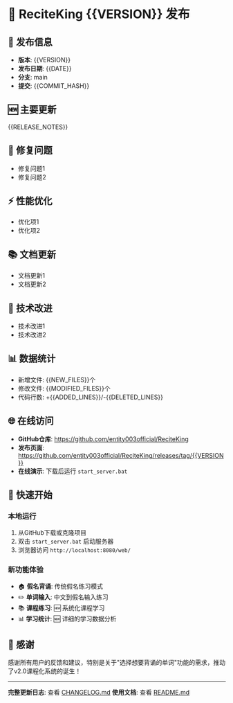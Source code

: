 # 🎉 ReciteKing {{VERSION}} 发布

## 📅 发布信息

- **版本**: {{VERSION}}
- **发布日期**: {{DATE}}  
- **分支**: main
- **提交**: {{COMMIT_HASH}}

## 🆕 主要更新

{{RELEASE_NOTES}}

## 🐛 修复问题

- 修复问题1
- 修复问题2

## ⚡ 性能优化

- 优化项1
- 优化项2

## 📚 文档更新

- 文档更新1
- 文档更新2

## 🔧 技术改进

- 技术改进1
- 技术改进2

## 📊 数据统计

- 新增文件: {{NEW_FILES}}个
- 修改文件: {{MODIFIED_FILES}}个
- 代码行数: +{{ADDED_LINES}}/-{{DELETED_LINES}}

## 🌐 在线访问

- **GitHub仓库**: https://github.com/entity003official/ReciteKing
- **发布页面**: https://github.com/entity003official/ReciteKing/releases/tag/{{VERSION}}
- **在线演示**: 下载后运行 `start_server.bat`

## 🚀 快速开始

### 本地运行
1. 从GitHub下载或克隆项目
2. 双击 `start_server.bat` 启动服务器
3. 浏览器访问 `http://localhost:8080/web/`

### 新功能体验
- 🏠 **假名背诵**: 传统假名练习模式
- ✏️ **单词输入**: 中文到假名输入练习  
- 📚 **课程练习**: 🆕 系统化课程学习
- 📊 **学习统计**: 🆕 详细的学习数据分析

## 🙏 感谢

感谢所有用户的反馈和建议，特别是关于"选择想要背诵的单词"功能的需求，推动了v2.0课程化系统的诞生！

---

**完整更新日志**: 查看 [CHANGELOG.md](CHANGELOG.md)
**使用文档**: 查看 [README.md](README.md)
